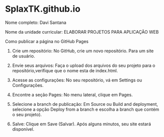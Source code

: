 # SplaxTK.github.io
Nome completo: Davi Santana

Nome da unidade curricular: ELABORAR PROJETOS PARA APLICAÇÃO WEB

Como publicar a página no GitHub Pages

1.  Crie um repositório: No GitHub, crie um novo repositório. Para um site de usuário.

2.  Envie seus arquivos: Faça o upload dos arquivos do seu projeto para o repositório,verifique que o nome esta de index.html.

3.  Acesse as configurações: No seu repositório, vá em Settings ou Configurações.

4.  Encontre a seção Pages: No menu lateral, clique em Pages.

5.  Selecione a branch de publicação: Em Source ou Build and deployment, selecione a opção Deploy from a branch e escolha a branch que contém o seu projeto).

6.  Salve: Clique em Save (Salvar). Após alguns minutos, seu site estará disponível.
